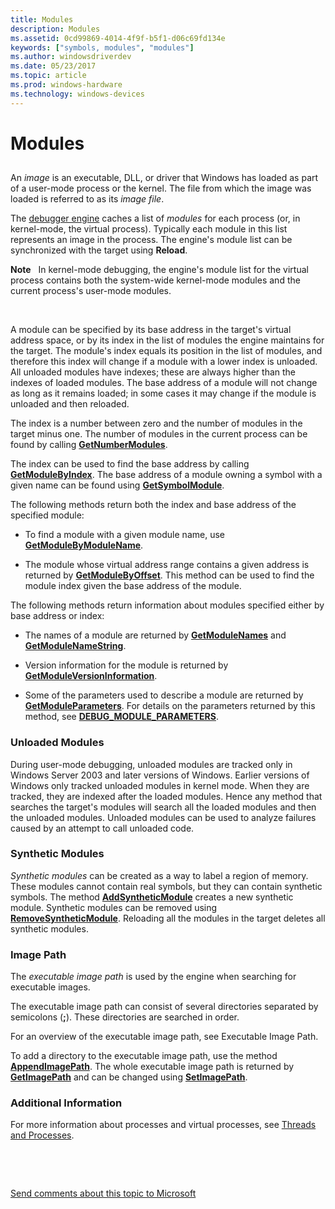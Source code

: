 ```yaml
---
title: Modules
description: Modules
ms.assetid: 0cd99869-4014-4f9f-b5f1-d06c69fd134e
keywords: ["symbols, modules", "modules"]
ms.author: windowsdriverdev
ms.date: 05/23/2017
ms.topic: article
ms.prod: windows-hardware
ms.technology: windows-devices
---
```


# Modules


## <span id="modules"></span><span id="MODULES"></span>


An *image* is an executable, DLL, or driver that Windows has loaded as part of a user-mode process or the kernel. The file from which the image was loaded is referred to as its *image file*.

The [debugger engine](introduction.md#debugger-engine) caches a list of *modules* for each process (or, in kernel-mode, the virtual process). Typically each module in this list represents an image in the process. The engine's module list can be synchronized with the target using **Reload**.

**Note**   In kernel-mode debugging, the engine's module list for the virtual process contains both the system-wide kernel-mode modules and the current process's user-mode modules.

 

A module can be specified by its base address in the target's virtual address space, or by its index in the list of modules the engine maintains for the target. The module's index equals its position in the list of modules, and therefore this index will change if a module with a lower index is unloaded. All unloaded modules have indexes; these are always higher than the indexes of loaded modules. The base address of a module will not change as long as it remains loaded; in some cases it may change if the module is unloaded and then reloaded.

The index is a number between zero and the number of modules in the target minus one. The number of modules in the current process can be found by calling [**GetNumberModules**](https://msdn.microsoft.com/library/windows/hardware/ff547927).

The index can be used to find the base address by calling [**GetModuleByIndex**](https://msdn.microsoft.com/library/windows/hardware/ff547080). The base address of a module owning a symbol with a given name can be found using [**GetSymbolModule**](https://msdn.microsoft.com/library/windows/hardware/ff549112).

The following methods return both the index and base address of the specified module:

-   To find a module with a given module name, use [**GetModuleByModuleName**](https://msdn.microsoft.com/library/windows/hardware/ff547095).

-   The module whose virtual address range contains a given address is returned by [**GetModuleByOffset**](https://msdn.microsoft.com/library/windows/hardware/ff547132). This method can be used to find the module index given the base address of the module.

The following methods return information about modules specified either by base address or index:

-   The names of a module are returned by [**GetModuleNames**](https://msdn.microsoft.com/library/windows/hardware/ff547146) and [**GetModuleNameString**](https://msdn.microsoft.com/library/windows/hardware/ff547149).

-   Version information for the module is returned by [**GetModuleVersionInformation**](https://msdn.microsoft.com/library/windows/hardware/ff547170).

-   Some of the parameters used to describe a module are returned by [**GetModuleParameters**](https://msdn.microsoft.com/library/windows/hardware/ff547161). For details on the parameters returned by this method, see [**DEBUG\_MODULE\_PARAMETERS**](https://msdn.microsoft.com/library/windows/hardware/ff541514).

### <span id="unloaded_modules"></span><span id="UNLOADED_MODULES"></span>Unloaded Modules

During user-mode debugging, unloaded modules are tracked only in Windows Server 2003 and later versions of Windows. Earlier versions of Windows only tracked unloaded modules in kernel mode. When they are tracked, they are indexed after the loaded modules. Hence any method that searches the target's modules will search all the loaded modules and then the unloaded modules. Unloaded modules can be used to analyze failures caused by an attempt to call unloaded code.

### <span id="synthetic_modules"></span><span id="SYNTHETIC_MODULES"></span> Synthetic Modules

*Synthetic modules* can be created as a way to label a region of memory. These modules cannot contain real symbols, but they can contain synthetic symbols. The method [**AddSyntheticModule**](https://msdn.microsoft.com/library/windows/hardware/ff537937) creates a new synthetic module. Synthetic modules can be removed using [**RemoveSyntheticModule**](https://msdn.microsoft.com/library/windows/hardware/ff554536). Reloading all the modules in the target deletes all synthetic modules.

### <span id="image_path"></span><span id="IMAGE_PATH"></span>Image Path

The *executable image path* is used by the engine when searching for executable images.

The executable image path can consist of several directories separated by semicolons (**;**). These directories are searched in order.

For an overview of the executable image path, see Executable Image Path.

To add a directory to the executable image path, use the method [**AppendImagePath**](https://msdn.microsoft.com/library/windows/hardware/ff538092). The whole executable image path is returned by [**GetImagePath**](https://msdn.microsoft.com/library/windows/hardware/ff546851) and can be changed using [**SetImagePath**](https://msdn.microsoft.com/library/windows/hardware/ff556708).

### <span id="additional_information"></span><span id="ADDITIONAL_INFORMATION"></span>Additional Information

For more information about processes and virtual processes, see [Threads and Processes](controlling-threads-and-processes.md).

 

 

[Send comments about this topic to Microsoft](mailto:wsddocfb@microsoft.com?subject=Documentation%20feedback%20[debugger\debugger]:%20Modules%20%20RELEASE:%20%285/15/2017%29&body=%0A%0APRIVACY%20STATEMENT%0A%0AWe%20use%20your%20feedback%20to%20improve%20the%20documentation.%20We%20don't%20use%20your%20email%20address%20for%20any%20other%20purpose,%20and%20we'll%20remove%20your%20email%20address%20from%20our%20system%20after%20the%20issue%20that%20you're%20reporting%20is%20fixed.%20While%20we're%20working%20to%20fix%20this%20issue,%20we%20might%20send%20you%20an%20email%20message%20to%20ask%20for%20more%20info.%20Later,%20we%20might%20also%20send%20you%20an%20email%20message%20to%20let%20you%20know%20that%20we've%20addressed%20your%20feedback.%0A%0AFor%20more%20info%20about%20Microsoft's%20privacy%20policy,%20see%20http://privacy.microsoft.com/default.aspx. "Send comments about this topic to Microsoft")




